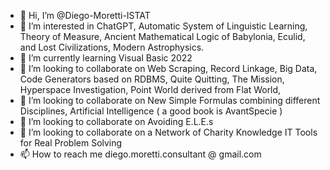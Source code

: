 - 👋 Hi, I’m @Diego-Moretti-ISTAT
- 👀 I’m interested in ChatGPT, Automatic System of Linguistic Learning, Theory of Measure, Ancient Mathematical Logic of Babylonia, Eculid, and Lost Civilizations, Modern Astrophysics.
- 🌱 I’m currently learning Visual Basic 2022
- 💞️ I’m looking to collaborate on Web Scraping, Record Linkage, Big Data, Code Generators based on RDBMS, Quite Quitting, The Mission, Hyperspace Investigation, Point World derived from Flat World, 
- 💞️ I’m looking to collaborate on New Simple Formulas combining different Disciplines, Artificial Intelligence ( a good book is AvantSpecie )
- 💞️ I’m looking to collaborate on Avoiding E.L.E.s
- 💞️ I’m looking to collaborate on a Network of Charity Knowledge IT Tools for Real Problem Solving
- 📫 How to reach me diego.moretti.consultant @ gmail.com

<!---
Diego-Moretti-ISTAT/Diego-Moretti-ISTAT is a ✨ special ✨ repository because its `README.md` (this file) appears on your GitHub profile.
You can click the Preview link to take a look at your changes.
--->
